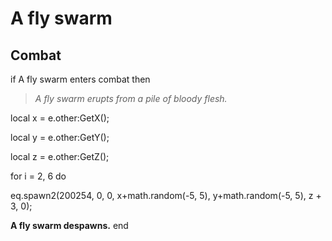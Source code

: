 # A fly swarm


## Combat

if  A fly swarm enters combat  then


>*A fly swarm erupts from a pile of bloody flesh.*



local x = e.other:GetX();


local y = e.other:GetY();


local z = e.other:GetZ();





for i = 2, 6 do



eq.spawn2(200254, 0, 0, x+math.random(-5, 5), y+math.random(-5, 5), z + 3, 0);






**A fly swarm despawns.**
end

